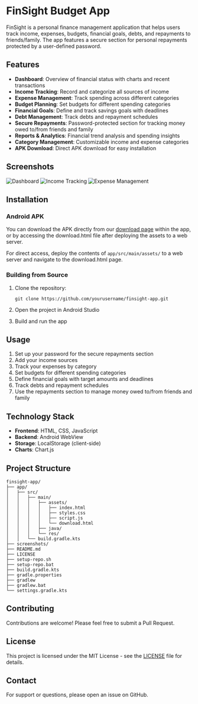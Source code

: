 # FinSight Budget App

FinSight is a personal finance management application that helps users track income, expenses, budgets, financial goals, debts, and repayments to friends/family. The app features a secure section for personal repayments protected by a user-defined password.

## Features

- **Dashboard**: Overview of financial status with charts and recent transactions
- **Income Tracking**: Record and categorize all sources of income
- **Expense Management**: Track spending across different categories
- **Budget Planning**: Set budgets for different spending categories
- **Financial Goals**: Define and track savings goals with deadlines
- **Debt Management**: Track debts and repayment schedules
- **Secure Repayments**: Password-protected section for tracking money owed to/from friends and family
- **Reports & Analytics**: Financial trend analysis and spending insights
- **Category Management**: Customizable income and expense categories
- **APK Download**: Direct APK download for easy installation

## Screenshots

![Dashboard](screenshots/dashboard.png)
![Income Tracking](screenshots/income.png)
![Expense Management](screenshots/expenses.png)

## Installation

### Android APK

You can download the APK directly from our [download page](app/src/main/assets/download.html) within the app, or by accessing the download.html file after deploying the assets to a web server.

For direct access, deploy the contents of `app/src/main/assets/` to a web server and navigate to the download.html page.

### Building from Source

1. Clone the repository:
   ```
   git clone https://github.com/yourusername/finsight-app.git
   ```

2. Open the project in Android Studio

3. Build and run the app

## Usage

1. Set up your password for the secure repayments section
2. Add your income sources
3. Track your expenses by category
4. Set budgets for different spending categories
5. Define financial goals with target amounts and deadlines
6. Track debts and repayment schedules
7. Use the repayments section to manage money owed to/from friends and family

## Technology Stack

- **Frontend**: HTML, CSS, JavaScript
- **Backend**: Android WebView
- **Storage**: LocalStorage (client-side)
- **Charts**: Chart.js

## Project Structure

```
finsight-app/
├── app/
│   ├── src/
│   │   ├── main/
│   │   │   ├── assets/
│   │   │   │   ├── index.html
│   │   │   │   ├── styles.css
│   │   │   │   ├── script.js
│   │   │   │   └── download.html
│   │   │   ├── java/
│   │   │   └── res/
│   │   └── build.gradle.kts
├── screenshots/
├── README.md
├── LICENSE
├── setup-repo.sh
├── setup-repo.bat
├── build.gradle.kts
├── gradle.properties
├── gradlew
├── gradlew.bat
└── settings.gradle.kts
```

## Contributing

Contributions are welcome! Please feel free to submit a Pull Request.

## License

This project is licensed under the MIT License - see the [LICENSE](LICENSE) file for details.

## Contact

For support or questions, please open an issue on GitHub.